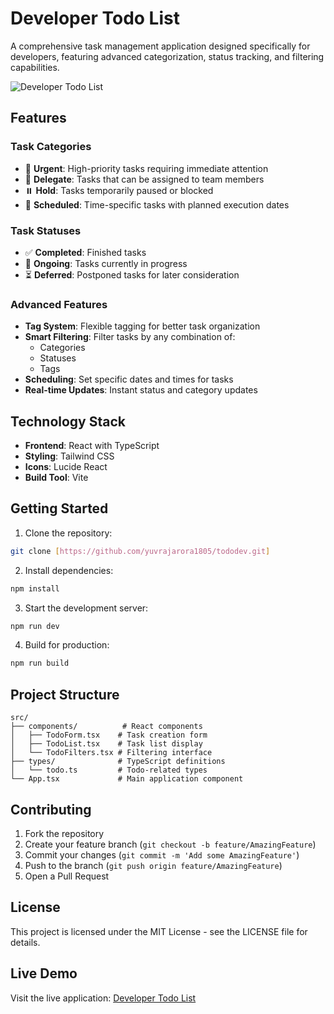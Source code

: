 # Developer Todo List

A comprehensive task management application designed specifically for developers, featuring advanced categorization, status tracking, and filtering capabilities.

![Developer Todo List](https://images.unsplash.com/photo-1484480974693-6ca0a78fb36b?auto=format&fit=crop&q=80&w=2072)

## Features

### Task Categories
- 🚨 **Urgent**: High-priority tasks requiring immediate attention
- 👥 **Delegate**: Tasks that can be assigned to team members
- ⏸️ **Hold**: Tasks temporarily paused or blocked
- 📅 **Scheduled**: Time-specific tasks with planned execution dates

### Task Statuses
- ✅ **Completed**: Finished tasks
- 🔄 **Ongoing**: Tasks currently in progress
- ⏳ **Deferred**: Postponed tasks for later consideration

### Advanced Features
- **Tag System**: Flexible tagging for better task organization
- **Smart Filtering**: Filter tasks by any combination of:
  - Categories
  - Statuses
  - Tags
- **Scheduling**: Set specific dates and times for tasks
- **Real-time Updates**: Instant status and category updates

## Technology Stack

- **Frontend**: React with TypeScript
- **Styling**: Tailwind CSS
- **Icons**: Lucide React
- **Build Tool**: Vite

## Getting Started

1. Clone the repository:
```bash
git clone [https://github.com/yuvrajarora1805/tododev.git]
```

2. Install dependencies:
```bash
npm install
```

3. Start the development server:
```bash
npm run dev
```

4. Build for production:
```bash
npm run build
```

## Project Structure

```
src/
├── components/          # React components
│   ├── TodoForm.tsx    # Task creation form
│   ├── TodoList.tsx    # Task list display
│   └── TodoFilters.tsx # Filtering interface
├── types/              # TypeScript definitions
│   └── todo.ts         # Todo-related types
└── App.tsx             # Main application component
```

## Contributing

1. Fork the repository
2. Create your feature branch (`git checkout -b feature/AmazingFeature`)
3. Commit your changes (`git commit -m 'Add some AmazingFeature'`)
4. Push to the branch (`git push origin feature/AmazingFeature`)
5. Open a Pull Request

## License

This project is licensed under the MIT License - see the LICENSE file for details.

## Live Demo

Visit the live application: [Developer Todo List](https://enchanting-pie-c8a632.netlify.app)
